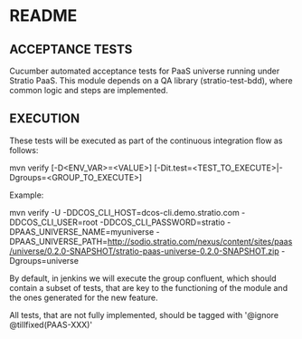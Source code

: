 # README

## ACCEPTANCE TESTS

Cucumber automated acceptance tests for PaaS universe running under Stratio PaaS.
This module depends on a QA library (stratio-test-bdd), where common logic and steps are implemented.

## EXECUTION

These tests will be executed as part of the continuous integration flow as follows:

mvn verify [-D\<ENV_VAR>=\<VALUE>] [-Dit.test=\<TEST_TO_EXECUTE>|-Dgroups=\<GROUP_TO_EXECUTE>]

Example:

mvn verify -U -DDCOS_CLI_HOST=dcos-cli.demo.stratio.com -DDCOS_CLI_USER=root -DDCOS_CLI_PASSWORD=stratio -DPAAS_UNIVERSE_NAME=myuniverse -DPAAS_UNIVERSE_PATH=http://sodio.stratio.com/nexus/content/sites/paas/universe/0.2.0-SNAPSHOT/stratio-paas-universe-0.2.0-SNAPSHOT.zip -Dgroups=universe

By default, in jenkins we will execute the group confluent, which should contain a subset of tests, that are key to the functioning of the module and the ones generated for the new feature.

All tests, that are not fully implemented, should be tagged with '@ignore @tillfixed(PAAS-XXX)'
